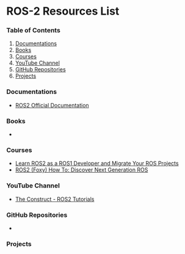 # ROS-2 Resources List

### Table of Contents
1. [Documentations](https://github.com/Jidnyasa-git/ROS-2#documentations)
2. [Books](https://github.com/Jidnyasa-git/ROS-2#books)
3. [Courses](https://github.com/Jidnyasa-git/ROS-2#courses)
4. [YouTube Channel](https://github.com/Jidnyasa-git/ROS-2#youtube-channel)
5. [GitHub Repositories](https://github.com/Jidnyasa-git/ROS-2#github-repositories)
6. [Projects](https://github.com/Jidnyasa-git/ROS-2#projects)

### Documentations
* [ROS2 Official Documentation](https://index.ros.org/doc/ros2/)

### Books
*

### Courses 
* [Learn ROS2 as a ROS1 Developer and Migrate Your ROS Projects](https://www.udemy.com/course/learn-ros2-as-a-ros1-developer-and-migrate-your-ros-projects/)
* [ROS2 (Foxy) How To: Discover Next Generation ROS](https://www.udemy.com/course/ros2-how-to/)

### YouTube Channel
* [The Construct - ROS2 Tutorials](https://www.youtube.com/playlist?list=PLK0b4e05LnzYNBzqXNm9vFD9YXWp6honJ)

### GitHub Repositories
*

### Projects
